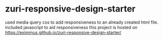 # zuri-responsive-design-starter
used media query css to add responsiveness to an already created html file.
included javascript to aid responsiveness
this project is hosted on https://eximmus.github.io/zuri-responsive-design-starter/ 
